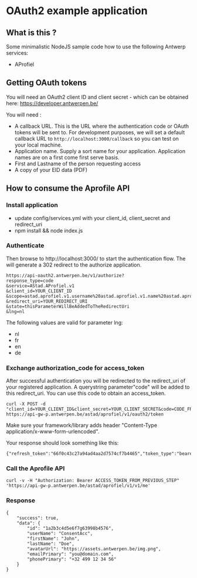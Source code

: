 # OAuth2 example application
## What is this ?
Some minimalistic NodeJS sample code how to use the following Antwerp services:

* AProfiel

## Getting OAuth tokens
You will need an OAuth2 client ID and client secret - which can be obtained here:
https://developer.antwerpen.be/

You will need :

* A callback URL. This is the URL where the authentication code or OAuth tokens will be sent to. For development purposes, we will set a default callback URL to ```http://localhost:3000/callback``` so you can test on your local machine.
* Application name. Supply a sort name for your application. Application names are on a first come first serve basis.
* First and Lastname of the person requesting access
* A copy of your EID data (PDF)


## How to consume the Aprofile API

### Install application
* update config/services.yml with your client_id, client_secret and redirect_uri
* npm install && node index.js

### Authenticate
Then browse to http://localhost:3000/ to start the authentication flow. 
The will generate a 302 redirect to the authorize application.

```
https://api-oauth2.antwerpen.be/v1/authorize?
response_type=code
&service=AStad.AProfiel.v1
&client_id=YOUR_CLIENT_ID
&scope=astad.aprofiel.v1.username%20astad.aprofiel.v1.name%20astad.aprofiel.v1.avatar%20astad.aprofiel.v1.email%20astad.aprofiel.v1.phone
&redirect_uri=YOUR_REDIRECT_URI
&state=thisParameterWillBeAddedToTheRedirectUri
&lng=nl
```
The following values are valid for parameter lng:
* nl
* fr
* en
* de

### Exchange authorization_code for access_token
After successful authentication you will be redirected to the redirect_uri of your registered application.
A querystring parameter"code" will be added to this redirect_uri. You can use this code to obtain an access_token.
```
curl -X POST -d "client_id=YOUR_CLIENT_ID&client_secret=YOUR_CLIENT_SECRET&code=CODE_FROM_URI&grant_type=authorization_code" https://api-gw-p.antwerpen.be/astad/aprofiel/v1/oauth2/token
```
Make sure your framework/library adds header "Content-Type application/x-www-form-urlencoded".

Your response should look something like this:
```
{"refresh_token":"66f0c43c27a94ad4aa2d7574cf7b4465","token_type":"bearer","access_token":"a2824fb10b2a44b2b6f1a4aba382630a","expires_in":7200}
```

### Call the Aprofile API


```
curl -v -H "Authorization: Bearer ACCESS_TOKEN_FROM_PREVIOUS_STEP" 'https://api-gw-p.antwerpen.be/astad/aprofiel/v1/v1/me'
```


### Response

```
{
	"success": true,
	"data": {
		"id": "1a2b3c4d5e6f7g63998b4576",
		"userName": "ConsentAcc",
		"firstName": "John",
		"lastName": "Doe",
		"avatarUrl": "https://assets.antwerpen.be/img.png",
		"emailPrimary": "you@domain.com",
		"phonePrimary": "+32 499 12 34 56"
	}
}
```
